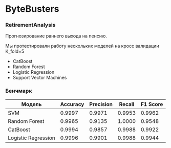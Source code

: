 # ByteBusters

### RetirementAnalysis
Прогнозирование раннего выхода на пенсию.

Мы протестировали работу нескольких моделей на кросс валидации K_fold=5
* CatBoost
* Random Forest
* Logistic Regression
* Support Vector Machines

### Бенчмарк 

| Модель           | Accuracy        | Precision       | Recall          | F1 Score        |
|------------------|----------------|----------------|----------------|-----------------|
| SVM              | 0.9997         | 0.9971         | 0.9953         | 0.9962          |
| Random Forest     | 0.9965         | 0.9135         | 1.0000         | 0.9548          |
| CatBoost         | 0.9994         | 0.9857         | 0.9988         | 0.9922          |
| Logistic Regression | 0.9996       | 0.9901         | 0.9988         | 0.9944          |
